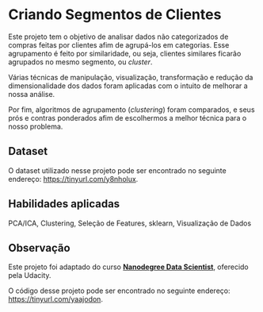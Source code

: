 # **Criando Segmentos de Clientes**

Este projeto tem o objetivo de analisar dados não categorizados de compras feitas por clientes afim de agrupá-los em categorias. Esse agrupamento é feito por similaridade, ou seja, clientes similares ficarão agrupados no mesmo segmento, ou *cluster*.

Várias técnicas de manipulação, visualização, transformação e redução da dimensionalidade dos dados foram aplicadas com o intuito de melhorar a nossa análise.

Por fim, algoritmos de agrupamento (*clustering*) foram comparados, e seus prós e contras ponderados afim de escolhermos a melhor técnica para o nosso problema.

## **Dataset**
O dataset utilizado nesse projeto pode ser encontrado no seguinte endereço: https://tinyurl.com/y8nholux.

## **Habilidades aplicadas**
PCA/ICA, Clustering, Seleção de Features, sklearn, Visualização de Dados

## **Observação**
Este projeto foi adaptado do curso **[Nanodegree Data Scientist](https://br.udacity.com/course/data-scientist--nd025)**, oferecido pela Udacity.

O código desse projeto pode ser encontrado no seguinte endereço: https://tinyurl.com/yaajodon.